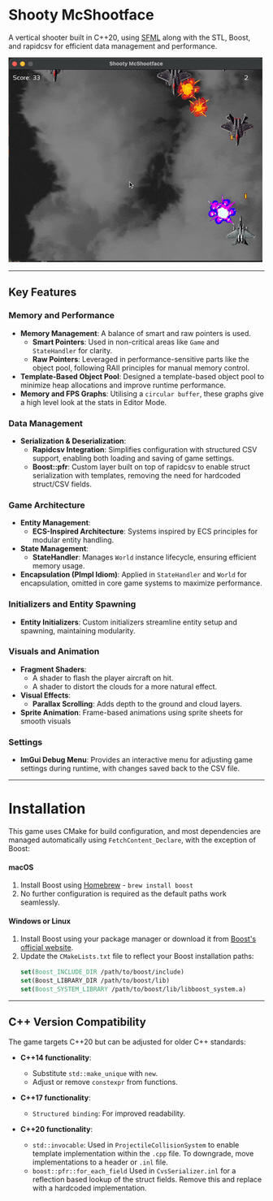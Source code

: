 # Shooty McShootface

A vertical shooter built in C++20, using [SFML](https://www.sfml-dev.org) along with the STL, Boost, and rapidcsv for efficient data management and performance.

![plot](./public/shooty.gif)

---

## Key Features

### Memory and Performance
- **Memory Management**: A balance of smart and raw pointers is used.
    - **Smart Pointers**: Used in non-critical areas like `Game` and `StateHandler` for clarity.
    - **Raw Pointers**: Leveraged in performance-sensitive parts like the object pool, following RAII principles for manual memory control.
- **Template-Based Object Pool**: Designed a template-based object pool to minimize heap allocations and improve runtime performance.
- **Memory and FPS Graphs**: Utilising a `circular buffer`, these graphs give a high level look at the stats in Editor Mode. 

### Data Management
- **Serialization & Deserialization**:
    - **Rapidcsv Integration**: Simplifies configuration with structured CSV support, enabling both loading and saving of game settings.
    - **Boost::pfr**: Custom layer built on top of rapidcsv to enable struct serialization with templates, removing the need for hardcoded struct/CSV fields.

### Game Architecture
- **Entity Management**:
    - **ECS-Inspired Architecture**: Systems inspired by ECS principles for modular entity handling.
- **State Management**:
    - **StateHandler**: Manages `World` instance lifecycle, ensuring efficient memory usage.
- **Encapsulation (PImpl Idiom)**: Applied in `StateHandler` and `World` for encapsulation, omitted in core game systems to maximize performance.

### Initializers and Entity Spawning
- **Entity Initializers**: Custom initializers streamline entity setup and spawning, maintaining modularity.

### Visuals and Animation
- **Fragment Shaders**:
    - A shader to flash the player aircraft on hit.
    - A shader to distort the clouds for a more natural effect.
- **Visual Effects**:
    - **Parallax Scrolling**: Adds depth to the ground and cloud layers.
- **Sprite Animation**: Frame-based animations using sprite sheets for smooth visuals

### Settings
- **ImGui Debug Menu**: Provides an interactive menu for adjusting game settings during runtime, with changes saved back to the CSV file.

---

# Installation

This game uses CMake for build configuration, and most dependencies are managed automatically using `FetchContent_Declare`, with the exception of Boost:

#### macOS
1. Install Boost using [Homebrew](https://brew.sh) - `brew install boost`
2. No further configuration is required as the default paths work seamlessly.

#### Windows or Linux
1. Install Boost using your package manager or download it from [Boost's official website](https://www.boost.org/).
2. Update the `CMakeLists.txt` file to reflect your Boost installation paths:
   ```cmake
   set(Boost_INCLUDE_DIR /path/to/boost/include)
   set(Boost_LIBRARY_DIR /path/to/boost/lib)
   set(Boost_SYSTEM_LIBRARY /path/to/boost/lib/libboost_system.a)
   ```
---

## C++ Version Compatibility

The game targets C++20 but can be adjusted for older C++ standards:

- **C++14 functionality**:
  - Substitute `std::make_unique` with `new`.
  - Adjust or remove `constexpr` from functions.
  
- **C++17 functionality**:
  - `Structured binding`: For improved readability.

- **C++20 functionality**:
  - `std::invocable`: Used in `ProjectileCollisionSystem` to enable template implementation within the `.cpp` file. To downgrade, move implementations to a header or `.inl` file. 
  - `boost::pfr::for_each_field` Used in `CvsSerializer.inl` for a reflection based lookup of the struct fields. Remove this and replace with a hardcoded implementation.
